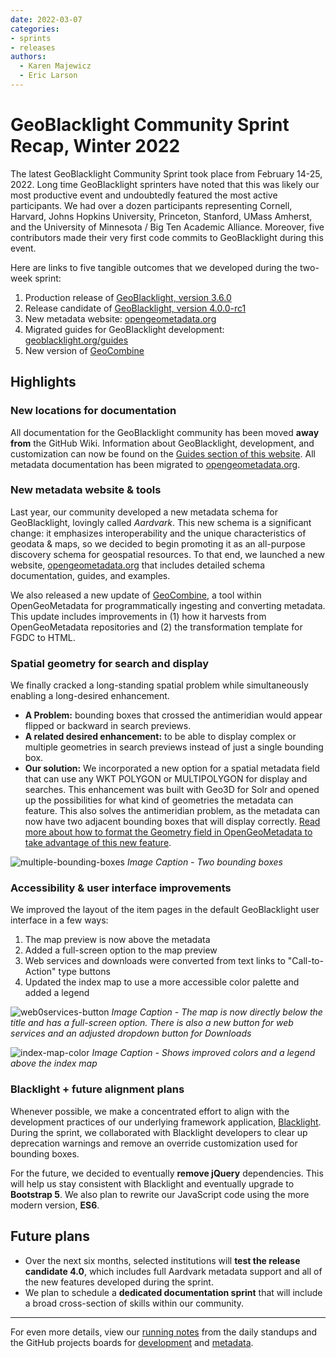 ```yaml
---
date: 2022-03-07
categories:
- sprints
- releases
authors: 
  - Karen Majewicz
  - Eric Larson
---
```


# GeoBlacklight Community Sprint Recap, Winter 2022


The latest GeoBlacklight Community Sprint took place from February 14-25, 2022. Long time GeoBlacklight sprinters have noted that this was likely our most productive event and undoubtedly featured the most active participants. We had over a dozen participants representing Cornell, Harvard, Johns Hopkins University, Princeton, Stanford, UMass Amherst, and the University of Minnesota / Big Ten Academic Alliance. Moreover, five contributors made their very first code commits to GeoBlacklight during this event. 

<!-- more -->

Here are links to five tangible outcomes that we developed during the two-week sprint:

1. Production release of [GeoBlacklight, version 3.6.0](https://github.com/geoblacklight/geoblacklight/releases/tag/v3.6.0)
1. Release candidate of [GeoBlacklight, version 4.0.0-rc1](https://github.com/geoblacklight/geoblacklight/releases/tag/v4.0.0-rc1)
1. New metadata website: [opengeometadata.org](https://opengeometadata.org)
1. Migrated guides for GeoBlacklight development: [geoblacklight.org/guides](https://geoblacklight.org/guides)
1. New version of [GeoCombine](https://github.com/OpenGeoMetadata/GeoCombine/releases/tag/v0.6.0)

## Highlights

### New locations for documentation
All documentation for the GeoBlacklight community has been moved **away from** the GitHub Wiki. Information about GeoBlacklight, development, and customization can now be found on the [Guides section of this website](https://geoblacklight.org/guides.html). All metadata documentation has been migrated to [opengeometadata.org](https://opengeometadata.org).

### New metadata website & tools
Last year, our community developed a new metadata schema for GeoBlacklight, lovingly called *Aardvark*. This new schema is a significant change:  it emphasizes interoperability and the unique characteristics of geodata & maps, so we decided to begin promoting it as an all-purpose discovery schema for geospatial resources. To that end, we launched a new website, [opengeometadata.org](https://opengeometadata.org) that includes detailed schema documentation, guides, and examples. 

We also released a new update of [GeoCombine](https://github.com/OpenGeoMetadata/GeoCombine), a tool within OpenGeoMetadata for programmatically ingesting and converting metadata. This update includes improvements in (1) how it harvests from OpenGeoMetadata repositories and (2) the transformation template for FGDC to HTML. 

### Spatial geometry for search and display
We finally cracked a long-standing spatial problem while simultaneously enabling a long-desired enhancement. 

* **A Problem:** bounding boxes that crossed the antimeridian would appear flipped or backward in search previews. 
* **A related desired enhancement:** to be able to display complex or multiple geometries in search previews instead of just a single bounding box.
* **Our solution:** We incorporated a new option for a spatial metadata field that can use any WKT POLYGON or MULTIPOLYGON for display and searches. This enhancement was built with Geo3D for Solr and opened up the possibilities for what kind of geometries the metadata can feature. This also solves the antimeridian problem, as the metadata can now have two adjacent bounding boxes that will display correctly. [Read more about how to format the Geometry field in OpenGeoMetadata to take advantage of this new feature](https://opengeometadata.org/ogm-aardvark#geometry).


![multiple-bounding-boxes](../images/multiple-bbox.png)
*Image Caption - Two bounding boxes*


### Accessibility & user interface improvements
We improved the layout of the item pages in the default GeoBlacklight user interface in a few ways:

1. The map preview is now above the metadata
2. Added a full-screen option to the map preview
2. Web services and downloads were converted from text links to "Call-to-Action" type buttons
3. Updated the index map to use a more accessible color palette and added a legend

![web0services-button](../images/web-services-button.png)
*Image Caption - The map is now directly below the title and has a full-screen option. There is also a new button for web services and an adjusted dropdown button for Downloads*


![index-map-color](../images/index-map-color.png)
*Image Caption - Shows improved colors and a legend above the index map*

### Blacklight + future alignment plans
Whenever possible, we make a concentrated effort to align with the development practices of our underlying framework application, [Blacklight](https://projectblacklight.org). During the sprint, we collaborated with Blacklight developers to clear up deprecation warnings and remove an override customization used for bounding boxes. 

For the future, we decided to eventually **remove jQuery** dependencies. This will help us stay consistent with Blacklight and eventually upgrade to **Bootstrap 5**. We also plan to rewrite our JavaScript code using the more modern version, **ES6**.

## Future plans
- Over the next six months, selected institutions will **test the release candidate 4.0**, which includes full Aardvark metadata support and all of the new features developed during the sprint. 
- We plan to schedule a **dedicated documentation sprint** that will include a broad cross-section of skills within our community.

---
For even more details, view our [running notes](https://docs.google.com/document/d/11WH53ZQma51AbkYmBPEJkZAsX9sIj5dl-_cSlbTDE3Q/edit?usp=sharing) from the daily standups and the GitHub projects boards for [development](https://github.com/geoblacklight/geoblacklight/projects/19) and [metadata](https://github.com/orgs/OpenGeoMetadata/projects/1).
